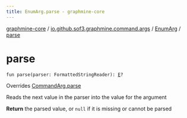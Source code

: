 ```yaml
---
title: EnumArg.parse - graphmine-core
---
```


[graphmine-core](../../index.html) / [io.github.sof3.graphmine.command.args](../index.html) / [EnumArg](index.html) / [parse](./parse.html)

# parse

`fun parse(parser: FormattedStringReader): `[`E`](index.html#E)`?`

Overrides [CommandArg.parse](../-command-arg/parse.html)

Reads the next value in the parser into the value for the argument

**Return**
the parsed value, or `null` if it is missing or cannot be parsed

